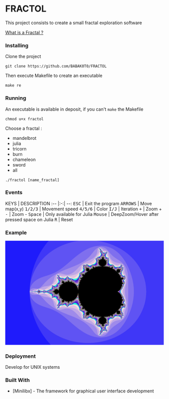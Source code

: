 # FRACTOL

This project consists to create a small fractal exploration software

[What is a Fractal ?](https://en.wikipedia.org/wiki/Fractal)

### Installing

Clone the project

```
git clone https://github.com/BABAK0T0/FRACTOL
```

Then execute Makefile to create an executable

```
make re
```

### Running

An executable is available in deposit, if you can't `make` the Makefile

```
chmod u+x fractol
```

Choose a fractal :
* mandelbrot
* julia
* tricorn
* burn
* chameleon
* sword
* all


```
./fractol [name_fractal]
```

### Events

KEYS | DESCRIPTION
:-- |:-:| --:
<kbd>ESC</kbd> | Exit the program
<kbd>ARROWS</kbd> | Move map(x,y)
<kbd>1/2/3</kbd> | Movement speed
<kbd>4/5/6</kbd> | Color
<kbd>I/J</kbd> | Iteration
<kbd>+</kbd> | Zoom +
<kbd>-</kbd> | Zoom -
<kbd>Space</kbd> | Only available for Julia
<kbd>Mouse</kbd> | DeepZoom/Hover after pressed space on Julia
<kbd>R</kbd> | Reset

### Example

![fractol_mandelbrot](./fractol.png "fractol_mandelbrot")

### Deployment

Develop for UNIX systems

### Built With

* [Minilibx] - The framework for graphical user interface development

